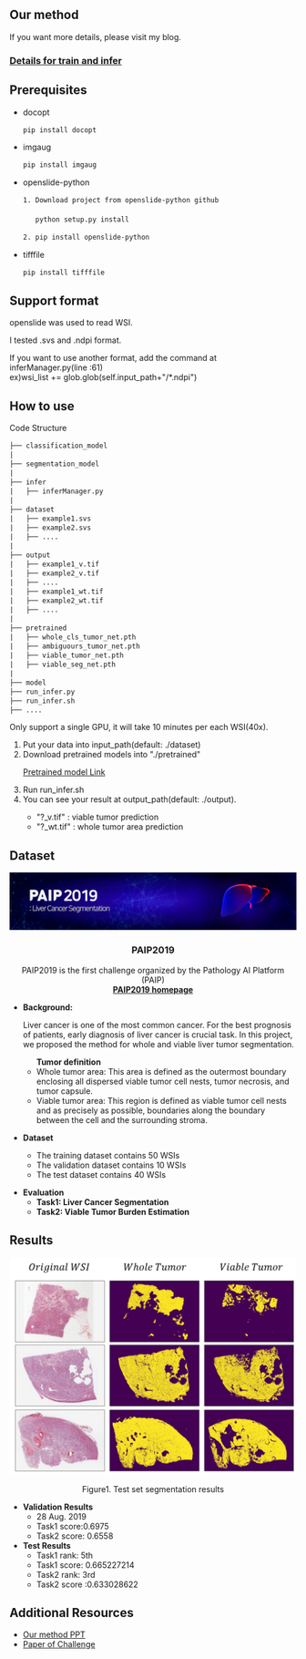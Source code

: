 
<!-- Our method -->
## Our method
<p>


  If you want more details, please visit my blog.
  <h3><a href="https://chhan95.github.io/project/2021/03/15/paip2019.html">Details for train and infer</a></h3>

</p>

<!--Prerequisites-->
## Prerequisites
* docopt
  ```sh
  pip install docopt
  ```
* imgaug
  ```sh
  pip install imgaug
  ```
* openslide-python
  ```sh
  1. Download project from openslide-python github

     python setup.py install
  ```
  ```sh
  2. pip install openslide-python
  ```

* tifffile
  ```sh
  pip install tifffile
  ```


<!--Support format-->
## Support format
openslide was used to read WSI.

I tested .svs and .ndpi format.

If you want to use another format, add the command at inferManager.py(line :61)
<br>ex)wsi_list += glob.glob(self.input_path+"/*.ndpi")

<!-- How to use -->
## How to use
Code Structure
```
├── classification_model
|
├── segmentation_model                  
|
├── infer
|   ├── inferManager.py
|
├── dataset
|   ├── example1.svs
|   ├── example2.svs
|   ├── ....
|
├── output
|   ├── example1_v.tif
|   ├── example2_v.tif
|   ├── ....
|   ├── example1_wt.tif
|   ├── example2_wt.tif
|   ├── ....
|
├── pretrained
|   ├── whole_cls_tumor_net.pth
|   ├── ambiguours_tumor_net.pth
|   ├── viable_tumor_net.pth
|   ├── viable_seg_net.pth
|
├── model
├── run_infer.py
├── run_infer.sh
├── ....
```

Only support a single GPU, it will take 10 minutes per each WSI(40x).
<p align="center">
  <ol>
    <li> Put your data into input_path(default: ./dataset)
    <li> Download pretrained models into "./pretrained"
      <p>
        <a href="https://drive.google.com/drive/folders/1_XYv5gVB0OoAK8-GU5A64cVMQmkdd0He?usp=sharing">Pretrained model Link</a>
      </p>
    <li> Run run_infer.sh
    <li> You can see your result at output_path(default: ./output).
      <p>
        <ul>
          <li> "?_v.tif" : viable tumor prediction
          <li>"?_wt.tif" : whole tumor area prediction
        </ul>
      </p>
  </ol>
</p>



<!--Dataset-->
## Dataset
<p align="center">
    <a href="https://paip2019.grand-challenge.org">
        <img src="data/images/logo.png" alt="Logo">
    </a>
    <h3 align="center">PAIP2019</h3>
    <p align="center">
        PAIP2019 is the first challenge organized by the Pathology AI Platform (PAIP)
       <br>
        <a href="https://paip2019.grand-challenge.org/"><strong>PAIP2019 homepage</strong></a>
    </p>      
</p>

<ul>
    <li>
        <strong>Background:</strong>
        <p>
          Liver cancer is one of the most common cancer. For the best prognosis of patients, early diagnosis of liver cancer is crucial task.
          In this project, we proposed the method for whole and viable liver tumor segmentation.
          <ul>
              <strong>Tumor definition</strong>
               <li>Whole tumor area: This area is defined as the outermost boundary enclosing all dispersed viable tumor cell nests, tumor necrosis, and tumor capsule. </li>
               <li>Viable tumor area: This region is defined as viable tumor cell nests and as precisely as possible, boundaries along the boundary between the cell and the surrounding stroma. </li>
          </ul>
        </p>
    </li>
    <li>
        <strong>Dataset</strong></li>
        <p>
           <ul>
                <li>The training dataset contains 50 WSIs</li>
                <li>The validation dataset contains 10 WSIs</li>
                <li>The test dataset contains 40 WSIs</li>
           </ul>
        </p>
    <li>
        <strong>Evaluation</strong>
        <ul>
            <li>
               <strong>Task1: Liver Cancer Segmentation</strong>
            </li>
            <li>
                <strong>Task2: Viable Tumor Burden Estimation</strong>
            </li>
        </ul>
    </li>


</ul>




<!-- Results -->
## Results

<p align="center">
    <a href="https://paip2019.grand-challenge.org">
        <img src="data/images/test_result.png" alt="Logo">
    </a>
    <p align="center">
        Figure1. Test set segmentation results
    </p>      
</p>

<ul>
    <li>
        <strong>Validation Results</strong>
        <ul>    
            <li>28 Aug. 2019</li>
            <li>Task1 score:0.6975</li>
            <li>Task2 score: 0.6558</li>
        </ul>
    </li>
    <li>
        <strong>Test Results</strong>
        <ul>
            <li>Task1 rank: 5th</li>
            <li>Task1 score: 0.665227214</li>
            <li>Task2 rank: 3rd</li>
            <li>Task2 score :0.633028622</li>
        </ul>
    </li>
</ul>



<!--Presentation-->
## Additional Resources
<ul>
    <li>
        <a href="https://drive.google.com/file/d/12ReGYi7UZF7lPau33RnMqzxeMJWCdfJj/view">Our method PPT</a>
    </li>
    <li>
        <a href="https://www.sciencedirect.com/science/article/pii/S1361841520302188">Paper of Challenge</a>
    </li>
</ul>

